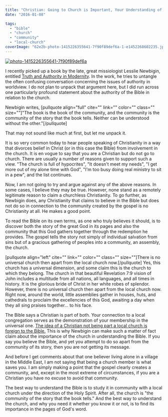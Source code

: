 ```yaml
---
title: "Christian: Going to Church is Important, Your Understanding of the Bible Depends on It"
date: "2016-01-08"

tags: 
  - "bible"
  - "church"
  - "community"
  - "local-church"
coverImage: "62e2b-photo-1415226355641-7f90f89def6a-1-e1452268602235.jpg"
---
```


[![photo-1415226355641-7f90f89def6a](images/ff6d4-photo-1415226355641-7f90f89def6a-e1452268416379.jpg)](https://keelancook.files.wordpress.com/2020/08/ff6d4-photo-1415226355641-7f90f89def6a-e1452268416379.jpg)

I recently picked up a book by the late, great missiologist Lesslie Newbigin, entitled [Truth and Authority in Modernity](https://books.google.com/books/about/Truth_and_Authority_in_Modernity.html?id=FKoxGEVIvLcC). In the work, he tries to untangle the often confusing conversation concerning the issues of authority in worldview. I do not plan to unpack that argument here, but I did run across one particularly profound statement about the authority of the Bible in relation to the church.

Newbigin writes, \[pullquote align="full" cite="" link="" color="" class="" size=""\]"The book is the book of the community, and the community is the community of the story that the book tells. Neither can be understood without the other."\[/pullquote\]

That may not sound like much at first, but let me unpack it.

It is so very common today to hear people speaking of Christianity in a way that divorces belief in Christ (or in this case the Bible) from involvement in the church. It is en vogue to say that you are a Christian but do not go to church. There are usually a number of reasons given to support such a view. "The church is full of hypocrites", "It doesn't meet my needs", "I get more out of my alone time with God", "I'm too busy doing real ministry to sit in a pew", and the list continues.

Now, I am not going to try and argue against any of the above reasons. In some cases, I believe they may be true. However, none stand as a remotely legitimate reason to claim a churchless Christianity. To go further, as Newbigin does, any Christianity that claims to believe in the Bible but does not do so in connection to the community created by the gospel is no Christianity at all. He makes a good point.

To read the Bible on its own terms, as one who truly believes it should, is to discover both the story of the great God in its pages and also the community that this God gathers together through the redemption he provides. The gospel tells the story not simply of individual salvation from sins but of a gracious gathering of peoples into a community, an assembly, the church.

\[pullquote align="left" cite="" link="" color="" class="" size=""\]There is no universal church then apart from the local church now.\[/pullquote\] Yes, this church has a universal dimension, and some claim this is the church to which they belong. The church in that beautiful Revelation 7:9 vision of John includes a multitude from all nations, all languages, and all times in history. It is the glorious bride of Christ in her white robes of splendor. However, there is no universal church then apart from the local church now. Right now, around the world, little assemblies gather in houses, huts, and cathedrals to proclaim the excellencies of this God, awaiting a day when they all sing praises together... to his face.

The Bible says a Christian is part of both. Your connection to a local congregation serves as the demonstration of your membership in the universal one. [The idea of a Christian not being part a local church is foreign to the Bible.](http://blog.keelancook.com/2011/03/the-lone-ranger-syndrome.html) This is why Newbigin can make such a matter of fact claim about the importance of the church in understanding the Bible. If you say you believe the Bible, and yet you attempt to do so apart from the community of its story, then you are not getting its message.

And before I get comments about that one believer living alone in a village in the Middle East, I am not saying that being a church member is what saves you. I am simply making a point that the gospel clearly creates a community, and, except in the most extreme of circumstances, if you are a Christian you have no excuse to avoid that community.

The best way to understand the Bible is to study it in community with a local church under the direction of the Holy Spirit. After all, the church is "the community of the story that the book tells." And the best way to understand the church, and why you need it whether you know it or not, is to find its importance in the pages of God's word.
